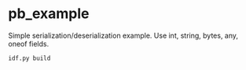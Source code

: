 # pb_example

Simple serialization/deserialization example.
Use int, string, bytes, any, oneof fields.

```
idf.py build
```

